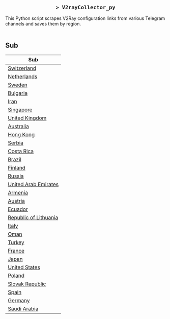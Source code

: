 <h3 align="center">
    <samp>&gt; V2rayCollector_py</samp>
</h3>

This Python script scrapes V2Ray configuration links from various Telegram channels and saves them by region.
<br>
<br>
## Sub
| Sub |
|-----|
| [Switzerland](https://raw.githubusercontent.com/freetomaid/Vxray-country/main/sub/Switzerland/config.txt) |
| [Netherlands](https://raw.githubusercontent.com/freetomaid/Vxray-country/main/sub/Netherlands/config.txt) |
| [Sweden](https://raw.githubusercontent.com/freetomaid/Vxray-country/main/sub/Sweden/config.txt) |
| [Bulgaria](https://raw.githubusercontent.com/freetomaid/Vxray-country/main/sub/Bulgaria/config.txt) |
| [Iran](https://raw.githubusercontent.com/freetomaid/Vxray-country/main/sub/Iran/config.txt) |
| [Singapore](https://raw.githubusercontent.com/freetomaid/Vxray-country/main/sub/Singapore/config.txt) |
| [United Kingdom](https://raw.githubusercontent.com/freetomaid/Vxray-country/main/sub/United%20Kingdom/config.txt) |
| [Australia](https://raw.githubusercontent.com/freetomaid/Vxray-country/main/sub/Australia/config.txt) |
| [Hong Kong](https://raw.githubusercontent.com/freetomaid/Vxray-country/main/sub/Hong%20Kong/config.txt) |
| [Serbia](https://raw.githubusercontent.com/freetomaid/Vxray-country/main/sub/Serbia/config.txt) |
| [Costa Rica](https://raw.githubusercontent.com/freetomaid/Vxray-country/main/sub/Costa%20Rica/config.txt) |
| [Brazil](https://raw.githubusercontent.com/freetomaid/Vxray-country/main/sub/Brazil/config.txt) |
| [Finland](https://raw.githubusercontent.com/freetomaid/Vxray-country/main/sub/Finland/config.txt) |
| [Russia](https://raw.githubusercontent.com/freetomaid/Vxray-country/main/sub/Russia/config.txt) |
| [United Arab Emirates](https://raw.githubusercontent.com/freetomaid/Vxray-country/main/sub/United%20Arab%20Emirates/config.txt) |
| [Armenia](https://raw.githubusercontent.com/freetomaid/Vxray-country/main/sub/Armenia/config.txt) |
| [Austria](https://raw.githubusercontent.com/freetomaid/Vxray-country/main/sub/Austria/config.txt) |
| [Ecuador](https://raw.githubusercontent.com/freetomaid/Vxray-country/main/sub/Ecuador/config.txt) |
| [Republic of Lithuania](https://raw.githubusercontent.com/freetomaid/Vxray-country/main/sub/Republic%20of%20Lithuania/config.txt) |
| [Italy](https://raw.githubusercontent.com/freetomaid/Vxray-country/main/sub/Italy/config.txt) |
| [Oman](https://raw.githubusercontent.com/freetomaid/Vxray-country/main/sub/Oman/config.txt) |
| [Turkey](https://raw.githubusercontent.com/freetomaid/Vxray-country/main/sub/Turkey/config.txt) |
| [France](https://raw.githubusercontent.com/freetomaid/Vxray-country/main/sub/France/config.txt) |
| [Japan](https://raw.githubusercontent.com/freetomaid/Vxray-country/main/sub/Japan/config.txt) |
| [United States](https://raw.githubusercontent.com/freetomaid/Vxray-country/main/sub/United%20States/config.txt) |
| [Poland](https://raw.githubusercontent.com/freetomaid/Vxray-country/main/sub/Poland/config.txt) |
| [Slovak Republic](https://raw.githubusercontent.com/freetomaid/Vxray-country/main/sub/Slovak%20Republic/config.txt) |
| [Spain](https://raw.githubusercontent.com/freetomaid/Vxray-country/main/sub/Spain/config.txt) |
| [Germany](https://raw.githubusercontent.com/freetomaid/Vxray-country/main/sub/Germany/config.txt) |
| [Saudi Arabia](https://raw.githubusercontent.com/freetomaid/Vxray-country/main/sub/Saudi%20Arabia/config.txt) |














































































































































































































































































































































































































































































































































































































































































































































































































































































































































































































































































































































































































































































































































































































































































































































































































































































































































































































































































































































































































































































































































































































































































































































































































































































































































































































































































































































































































































































































































































































































































































































































































































































































































































































































































































































































































































































































































































































































































































































































































































































































































































































































































